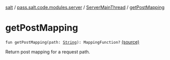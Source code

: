 [salt](../../index.md) / [pass.salt.code.modules.server](../index.md) / [ServerMainThread](index.md) / [getPostMapping](./get-post-mapping.md)

# getPostMapping

`fun getPostMapping(path: `[`String`](https://kotlinlang.org/api/latest/jvm/stdlib/kotlin/-string/index.html)`): MappingFunction?` [(source)](https://github.com/kurbaniec-tgm/salt/tree/master/code/modules/server/ServerMainThread.kt#L66)

Return post mapping for a request path.

